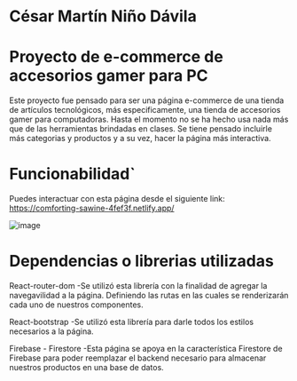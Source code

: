 # César Martín Niño Dávila
# Proyecto de e-commerce de accesorios gamer para PC
Este proyecto fue pensado para ser una página e-commerce de una tienda de artículos tecnológicos, más especificamente, una tienda de accesorios gamer para computadoras. Hasta el momento no se ha hecho usa nada más que de las herramientas brindadas en clases. Se tiene pensado incluirle más categorias y productos y a su vez, hacer la página más interactiva.


# Funcionabilidad`
Puedes interactuar con esta página desde el siguiente link: https://comforting-sawine-4fef3f.netlify.app/

![image](https://github.com/Cesarmnd/reactjs/blob/main/src/media/Animation2.gif)

# Dependencias o librerias utilizadas
React-router-dom
-Se utilizó esta librería con la finalidad de agregar la navegavilidad a la página. Definiendo las rutas en las cuales se renderizarán cada uno de nuestros componentes.

React-bootstrap
-Se utilizó esta librería para darle todos los estilos necesarios a la página. 

Firebase - Firestore
-Esta página se apoya en la característica Firestore de Firebase para poder reemplazar el backend necesario para almacenar nuestros productos en una base de datos.

